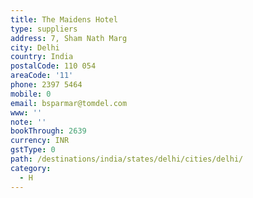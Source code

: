 ```yaml
---
title: The Maidens Hotel
type: suppliers
address: 7, Sham Nath Marg
city: Delhi
country: India
postalCode: 110 054
areaCode: '11'
phone: 2397 5464
mobile: 0
email: bsparmar@tomdel.com
www: ''
note: ''
bookThrough: 2639
currency: INR
gstType: 0
path: /destinations/india/states/delhi/cities/delhi/
category:
  - H
---
```


